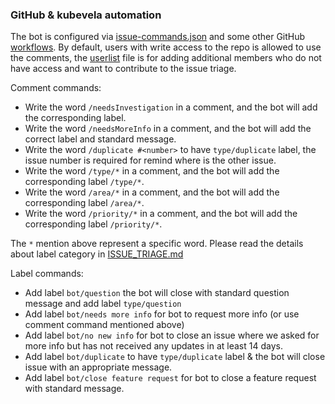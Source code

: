 ### GitHub & kubevela automation

The bot is configured via [issue-commands.json](https://github.com/oam-dev/kubevela/blob/master/.github/workflows/issue-commands.json) 
and some other GitHub [workflows](https://github.com/oam-dev/kubevela/blob/master/.github/workflows).
By default, users with write access to the repo is allowed to use the comments, 
the [userlist](https://github.com/oam-dev/kubevela/blob/master/.github/comment.userlist) 
file is for adding additional members who do not have access and want to contribute to the issue triage.

Comment commands:
* Write the word `/needsInvestigation` in a comment, and the bot will add the corresponding label.
* Write the word `/needsMoreInfo` in a comment, and the bot will add the correct label and standard message.
* Write the word `/duplicate #<number>` to have `type/duplicate` label, the issue number is required for remind where is the other issue.
* Write the word `/type/*` in a comment, and the bot will add the corresponding label `/type/*`.
* Write the word `/area/*` in a comment, and the bot will add the corresponding label `/area/*`.
* Write the word `/priority/*` in a comment, and the bot will add the corresponding label `/priority/*`.

The `*` mention above represent a specific word. Please read the details about label category in [ISSUE_TRIAGE.md](https://github.com/oam-dev/kubevela/blob/master/ISSUE_TRIAGE.md)  

Label commands:

* Add label `bot/question` the bot will close with standard question message and add label `type/question`
* Add label `bot/needs more info` for bot to request more info (or use comment command mentioned above)
* Add label `bot/no new info` for bot to close an issue where we asked for more info but has not received any updates in at least 14 days.
* Add label `bot/duplicate` to have `type/duplicate` label & the bot will close issue with an appropriate message.
* Add label `bot/close feature request` for bot to close a feature request with standard message.
